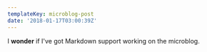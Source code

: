 ```yaml
---
templateKey: microblog-post
date: '2018-01-17T03:00:39Z'
---
```


I **wonder** if I've got Markdown support working on the microblog.

